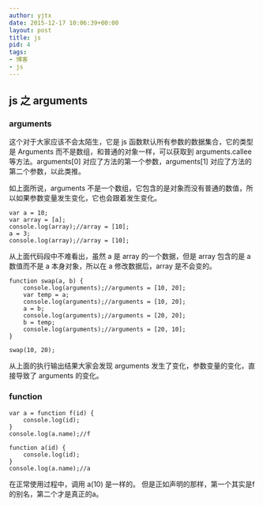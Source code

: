 ```yaml
---
author: yjtx
date: 2015-12-17 10:06:39+00:00
layout: post
title: js
pid: 4
tags:
- 博客
- js
---
```




## js 之 arguments


### arguments

这个对于大家应该不会太陌生，它是 js 函数默认所有参数的数据集合，它的类型是 Arguments 而不是数组，和普通的对象一样，可以获取到 arguments.callee 等方法。arguments[0] 对应了方法的第一个参数，arguments[1] 对应了方法的第二个参数，以此类推。

如上面所说，arguments 不是一个数组，它包含的是对象而没有普通的数值，所以如果参数变量发生变化，它也会跟着发生变化。

~~~
var a = 10;
var array = [a];
console.log(array);//array = [10];
a = 3;
console.log(array);//array = [10];
~~~
从上面代码段中不难看出，虽然 a 是 array 的一个数据，但是 array 包含的是 a 数值而不是 a 本身对象，所以在 a 修改数据后，array 是不会变的。


~~~
function swap(a, b) {
	console.log(arguments);//arguments = [10, 20];
	var temp = a;
	console.log(arguments);//arguments = [10, 20];
	a = b;
	console.log(arguments);//arguments = [20, 20];
	b = temp;
	console.log(arguments);//arguments = [20, 10];
}

swap(10, 20);
~~~

从上面的执行输出结果大家会发现 arguments 发生了变化，参数变量的变化，直接导致了 arguments 的变化。


### function

~~~
var a = function f(id) {
	console.log(id);
}
console.log(a.name);//f
~~~

~~~
function a(id) {
	console.log(id);
}
console.log(a.name);//a
~~~

在正常使用过程中，调用 a(10) 是一样的。
但是正如声明的那样，第一个其实是f的别名，第二个才是真正的a。

